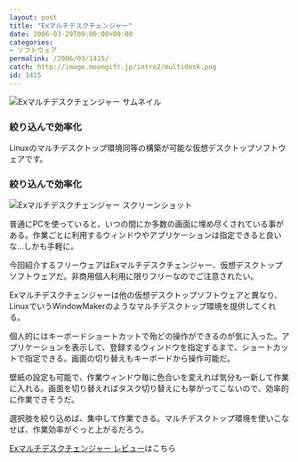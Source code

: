 ```yaml
---
layout: post
title: "Exマルチデスクチェンジャー"
date: 2006-03-29T09:00:00+09:00
categories:
- ソフトウェア
permalink: /2006/03/1415/
catch: http://image.moongift.jp/intro2/multidesk.png
id: 1415
---
```

 ![Exマルチデスクチェンジャー サムネイル](http://image.moongift.jp/intro2/multidesk.t.png "Exマルチデスクチェンジャー サムネイル")
  

### 絞り込んで効率化
  
Linuxのマルチデスクトップ環境同等の構築が可能な仮想デスクトップソフトウェアです。  
<!--more-->  

### 絞り込んで効率化
  

![Exマルチデスクチェンジャー スクリーンショット](http://image.moongift.jp/intro2/multidesk.png "Exマルチデスクチェンジャー スクリーンショット")

  

普通にPCを使っていると、いつの間にか多数の画面に埋め尽くされている事がある。作業ごとに利用するウィンドウやアプリケーションは指定できると良いな…しかも手軽に。

  

今回紹介するフリーウェアはExマルチデスクチェンジャー、仮想デスクトップソフトウェアだ。非商用個人利用に限りフリーなのでご注意されたい。

  

Exマルチデスクチェンジャーは他の仮想デスクトップソフトウェアと異なり、LinuxでいうWindowMakerのようなマルチデスクトップ環境を提供してくれる。

  

個人的にはキーボードショートカットで殆どの操作ができるのが気に入った。アプリケーションを表示して、登録するウィンドウを指定するまで、ショートカットで指定できる。画面の切り替えもキーボードから操作可能だ。

  

壁紙の設定も可能で、作業ウィンドウ毎に色合いを変えれば気分も一新して作業に入れる。画面を切り替えればタスク切り替えにも挙がってこないので、効率的に作業できそうだ。

  

選択肢を絞り込めば、集中して作業できる。マルチデスクトップ環境を使いこなせば、作業効率がぐっと上がるだろう。

  

[Exマルチデスクチェンジャー レビュー](http://fw.moongift.jp/review/i-1423.html)はこちら

